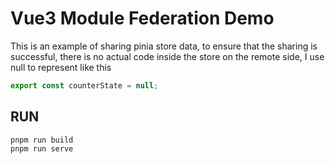 # Vue3 Module Federation Demo

This is an example of sharing pinia store data, to ensure that the sharing is successful, there is no actual code inside the store on the remote side, I use null to represent like this
```js
export const counterState = null;
```

## RUN
```shell
pnpm run build
pnpm run serve
```